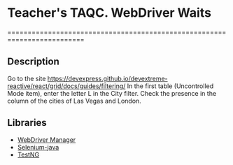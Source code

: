 # Teacher's TAQC. WebDriver Waits

=========================================================================

## Description

Go to the site
https://devexpress.github.io/devextreme-reactive/react/grid/docs/guides/filtering/
In the first table (Uncontrolled Mode item), enter the letter L in the City filter.
Check the presence in the column of the cities of Las Vegas and London.

## Libraries

- [WebDriver Manager](https://bonigarcia.dev/webdrivermanager/)
- [Selenium-java](https://mvnrepository.com/artifact/org.seleniumhq.selenium/selenium-java)
- [TestNG](https://mvnrepository.com/artifact/org.testng/testng)

